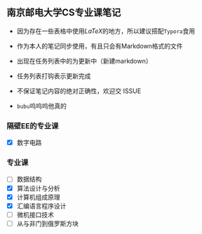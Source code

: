 ## 南京邮电大学CS专业课笔记

+ 因为存在一些表格中使用$LaTeX$的地方，所以建议搭配`Typora`食用 

+ 作为本人的笔记同步使用，有且只会有Markdown格式的文件

+ 出现在任务列表中的为更新中（新建markdown）

+ 任务列表打钩表示更新完成
+ 不保证笔记内容的绝对正确性，欢迎交 ISSUE
+ `bubu`呜呜呜他真的

### 隔壁EE的专业课

- [x] 数字电路

### 专业课

- [ ] 数据结构
- [x] 算法设计与分析
- [x] 计算机组成原理
- [x] 汇编语言程序设计
- [ ] 微机接口技术
- [ ] 从与非门到俄罗斯方块
